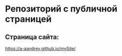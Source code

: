 # Репозиторий с публичной страницей
## Страница сайта:
<!-- Вставить ссылку на публичную страницу -->
https://a-aandrey.github.io/mySite/
